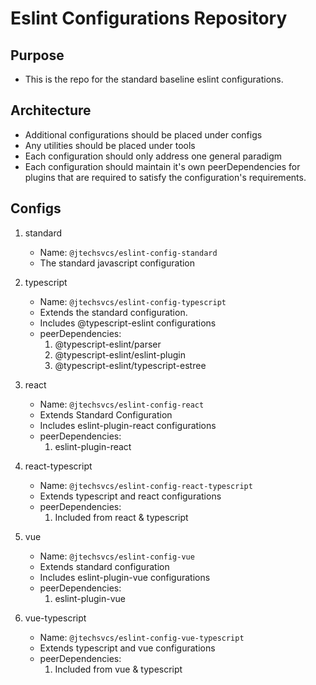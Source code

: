 # Eslint Configurations Repository

## Purpose

* This is the repo for the standard baseline eslint configurations.

## Architecture

* Additional configurations should be placed under configs
* Any utilities should be placed under tools
* Each configuration should only address one general paradigm
* Each configuration should maintain it's own peerDependencies for plugins that are required to satisfy the configuration's requirements.

## Configs

1. standard

   * Name: `@jtechsvcs/eslint-config-standard`
   * The standard javascript configuration

2. typescript

   * Name: `@jtechsvcs/eslint-config-typescript`
   * Extends the standard configuration.
   * Includes @typescript-eslint configurations
   * peerDependencies:
       1. @typescript-eslint/parser
       2. @typescript-eslint/eslint-plugin
       3. @typescript-eslint/typescript-estree

3. react

   * Name: `@jtechsvcs/eslint-config-react`
   * Extends Standard Configuration
   * Includes eslint-plugin-react configurations
   * peerDependencies:
       1. eslint-plugin-react

4. react-typescript

   * Name: `@jtechsvcs/eslint-config-react-typescript`
   * Extends typescript and react configurations
   * peerDependencies:
       1. Included from react & typescript

5. vue

   * Name: `@jtechsvcs/eslint-config-vue`
   * Extends standard configuration
   * Includes eslint-plugin-vue configurations
   * peerDependencies:
       1. eslint-plugin-vue

6. vue-typescript

   * Name: `@jtechsvcs/eslint-config-vue-typescript`
   * Extends typescript and vue configurations
   * peerDependencies:
       1. Included from vue & typescript
